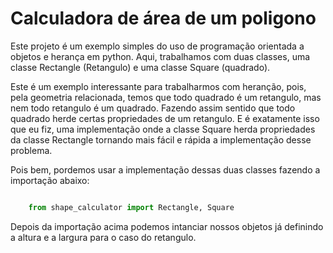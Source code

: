 # Calculadora de área de um poligono

Este projeto é um exemplo simples do uso de programação orientada a objetos e herança em python. Aqui, trabalhamos com duas classes, uma classe Rectangle (Retangulo) e uma classe Square (quadrado). 

Este é um exemplo interessante para trabalharmos com heranção, pois, pela geometria relacionada, temos que todo quadrado é um retangulo, mas nem todo retangulo é um quadrado. Fazendo assim sentido que todo quadrado herde certas propriedades de um retangulo. E é exatamente isso que eu fiz, uma implementação onde a classe Square herda propriedades da classe Rectangle tornando mais fácil e rápida a implementação desse problema. 

Pois bem, pordemos usar a implementação dessas duas classes fazendo a importação abaixo:

```python

    from shape_calculator import Rectangle, Square

```

Depois da importação acima podemos intanciar nossos objetos já definindo a altura e a largura para o caso do retangulo.
